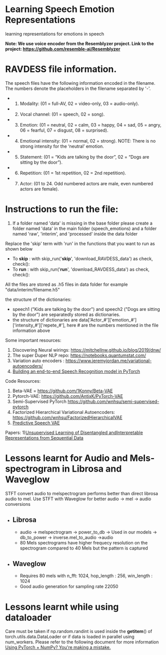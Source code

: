 Learning Speech Emotion Representations
=======================================

learning representations for emotions in speech

**Note: We use voice encoder from the Resemblyzer project. Link to the project: https://github.com/resemble-ai/Resemblyzer**

# RAVDESS file information.
The speech files have the following information encoded in the filename. The numbers denote the placeholders in the filename separated by '-'.
- 1) Modality:             (01 = full-AV, 02 = video-only, 03 = audio-only).
- 2) Vocal channel:        (01 = speech, 02 = song).
- 3) Emotion:              (01 = neutral, 02 = calm, 03 = happy, 04 = sad, 05 = angry, 06 = fearful, 07 = disgust, 08 = surprised).
- 4) Emotional intensity:  (01 = normal, 02 = strong). NOTE: There is no strong intensity for the ‘neutral’ emotion.
- 5) Statement:            (01 = “Kids are talking by the door”, 02 = “Dogs are sitting by the door”).
- 6) Repetition:           (01 = 1st repetition, 02 = 2nd repetition).
- 7) Actor:                (01 to 24. Odd numbered actors are male, even numbered actors are female).


# Instructions to run the file:
1) If a folder named 'data' is missing in the base folder please create a folder named 'data' in the main folder (speech_emotions) and a folder named 'raw', 'interim', and 'processed' inside the data folder

Replace the 'skip' term with 'run' in the functions that you want to run as shown below
- To **skip** : with skip_run('**skip**', 'download_RAVDESS_data') as check, check():
- To **run**  : with skip_run('**run**', 'download_RAVDESS_data') as check, check():

All the files are stored as .h5 files in data folder for example "data/interim/filename.h5"

the structure of the dictionaries:
 - speech1 ("Kids are talking by the door") and speech2 ("Dogs are sitting by the door") are separatedly stored as dictionaries.
 - the structure of dictionaries are data['Actor_#']['emotion_#']['intensity_#']['repete_#'], here # are the numbers mentioned in the file information above


Some important resources:
1) Discovering Neural wirings: https://mitchellnw.github.io/blog/2019/dnw/
2) The super Duper NLP repo: https://notebooks.quantumstat.com/
3) Variation auto encoders : https://www.jeremyjordan.me/variational-autoencoders/
4) [Building an end-to-end Speech Recognition model in PyTorch](https://www.assemblyai.com/blog/end-to-end-speech-recognition-pytorch)

Code Resources:
1) Beta-VAE = https://github.com/1Konny/Beta-VAE
2) Pytorch-VAE: https://github.com/AntixK/PyTorch-VAE
3) Semi-Supervised PyTorch https://github.com/wnhsu/semi-supervised-pytorch
4) Factorized Hierarchical Variational Autoencoders: https://github.com/wnhsu/FactorizedHierarchicalVAE
5) [Predictive Speech VAE](https://github.com/sspringenberg/Speech-Aux-VAE)
   
Papers:
1)[Unsupervised Learning of Disentangled andInterpretable Representations from Sequential Data](http://papers.nips.cc/paper/6784-unsupervised-learning-of-disentangled-and-interpretable-representations-from-sequential-data.pdf)


# Lessons learnt for Audio and Mels-spectrogram in Librosa and Waveglow
STFT convert audio to melspectrogram performs better than direct librosa audio to mel. Use STFT with Waveglow for better audio -> mel -> audio conversions
 - ## Librosa
   - audio -> melspectrogram -> power_to_db -> Used in our models -> db_to_power -> inverse.mel_to_audio ->audio 
   - 80 Mels spectrograms have higher frequecy resolution on the spectrogram compared to 40 Mels but the pattern is captured
- ## Waveglow
  - Requires 80 mels with n_fft: 1024, hop_length : 256, win_length : 1024
  - Good audio generation for sampling rate 22050
  
# Lessons learnt while using dataloader
Care must be taken if np.random.randint is used inside the __getitem__() of torch.utils.data.DataLoader or if data is loaded in parallel using num_workers. Please refer to the following document for more information
[Using PyTorch + NumPy? You're making a mistake.](https://tanelp.github.io/posts/a-bug-that-plagues-thousands-of-open-source-ml-projects/)
